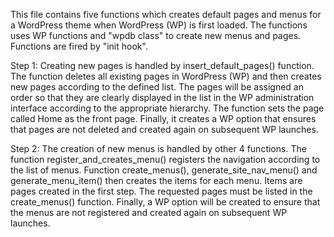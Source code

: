 This file contains five functions which creates default pages and menus for a WordPress theme when WordPress (WP) is first loaded. The functions uses WP functions and "wpdb class" to create new menus and pages. Functions are fired by "init hook".

Step 1: Creating new pages is handled by insert_default_pages() function. The function deletes all existing pages in WordPress (WP) and then creates new pages according to the defined list. The pages will be assigned an order so that they are clearly displayed in the list in the WP administration interface according to the appropriate hierarchy. The function sets the page called Home as the front page. Finally, it creates a WP option that ensures that pages are not deleted and created again on subsequent WP launches.

Step 2: The creation of new menus is handled by other 4 functions. The function register_and_creates_menu() registers the navigation according to the list of menus. Function create_menus(), generate_site_nav_menu() and generate_menu_item() then creates the items for each menu. Items are pages created in the first step. The requested pages must be listed in the create_menus() function. Finally, a WP option will be created to ensure that the menus are not registered and created again on subsequent WP launches.